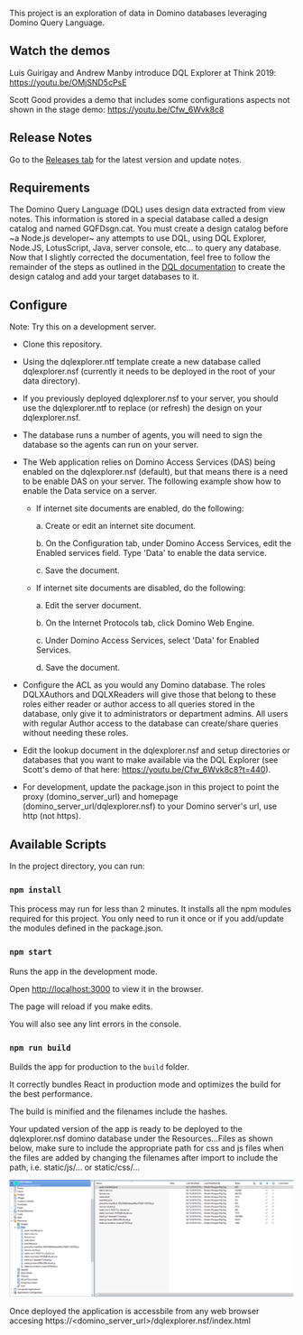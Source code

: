 This project is an exploration of data in Domino databases leveraging Domino Query Language.
## Watch the demos

Luis Guirigay and Andrew Manby introduce DQL Explorer at Think 2019: https://youtu.be/OMjSND5cPsE

Scott Good provides a demo that includes some configurations aspects not shown in the stage demo: https://youtu.be/Cfw_6Wvk8c8

## Release Notes

Go to the [Releases tab](https://github.com/icstechsales/dql-explorer/releases) for the latest version and update notes.

## Requirements

The Domino Query Language (DQL) uses design data extracted from view notes. This information is stored in a special database called a design catalog and named GQFDsgn.cat.  You must create a design catalog before ~a Node.js developer~ any attempts to use DQL, using DQL Explorer, Node.JS, LotusScript, Java, server console, etc... to query any database. Now that I slightly corrected the documentation, feel free to follow the remainder of the steps as outlined in the [DQL documentation](https://doc.cwpcollaboration.com/appdevpack/docs/en/design-catalog-admin.html) to create the design catalog and add your target databases to it.

## Configure

Note: Try this on a development server.  

- Clone this repository. 
- Using the dqlexplorer.ntf template create a new database called dqlexplorer.nsf (currently it needs to be deployed in the root of your data directory).
- If you previously deployed dqlexplorer.nsf to your server, you should use the dqlexplorer.ntf to replace (or refresh) the design on your dqlexplorer.nsf.
- The database runs a number of agents, you will need to sign the database so the agents can run on your server. 
- The Web application relies on Domino Access Services (DAS) being enabled on the dqlexplorer.nsf (default), but that means there is a need to be enable DAS on your server.  The following example show how to enable the Data service on a server.

  - If internet site documents are enabled, do the following:

    a.	Create or edit an internet site document.

    b.	On the Configuration tab, under Domino Access Services, edit the Enabled services field. Type 'Data' to enable the data service.

    c.	Save the document.

  - If internet site documents are disabled, do the following:

    a.	Edit the server document.

    b.	On the Internet Protocols tab, click Domino Web Engine.

    c.	Under Domino Access Services, select 'Data' for Enabled Services.

    d.	Save the document.

- Configure the ACL as you would any Domino database.  The roles DQLXAuthors and DQLXReaders will give those that belong to these roles either reader or author access to all queries stored in the database, only give it to administrators or department admins.  All users with regular Author access to the database can create/share queries without needing these roles. 
- Edit the lookup document in the dqlexplorer.nsf and setup directories or databases that you want to make available via the DQL Explorer (see Scott's demo of that here: https://youtu.be/Cfw_6Wvk8c8?t=440).
- For development, update the package.json in this project to point the proxy (domino_server_url) and homepage (domino_server_url/dqlexplorer.nsf) to your Domino server's url, use http (not https).

## Available Scripts

In the project directory, you can run:

### `npm install`

This process may run for less than 2 minutes. It installs all the npm modules required for this project.  You only need to run it once or if you add/update the modules defined in the package.json.

### `npm start`

Runs the app in the development mode.

Open [http://localhost:3000](http://localhost:3000) to view it in the browser.

The page will reload if you make edits.

You will also see any lint errors in the console.

### `npm run build`

Builds the app for production to the `build` folder.

It correctly bundles React in production mode and optimizes the build for the best performance.

The build is minified and the filenames include the hashes.

Your updated version of the app is ready to be deployed to the dqlexplorer.nsf domino database under the Resources...Files as shown below, make sure to include the appropriate path for css and js files when the files are added by changing the filenames after import to include the path, i.e. static/js/... or static/css/...

![](images/webapp_in_nsf.png)

Once deployed the application is accessbile from any web browser accesing https://<domino_server_url>/dqlexplorer.nsf/index.html
